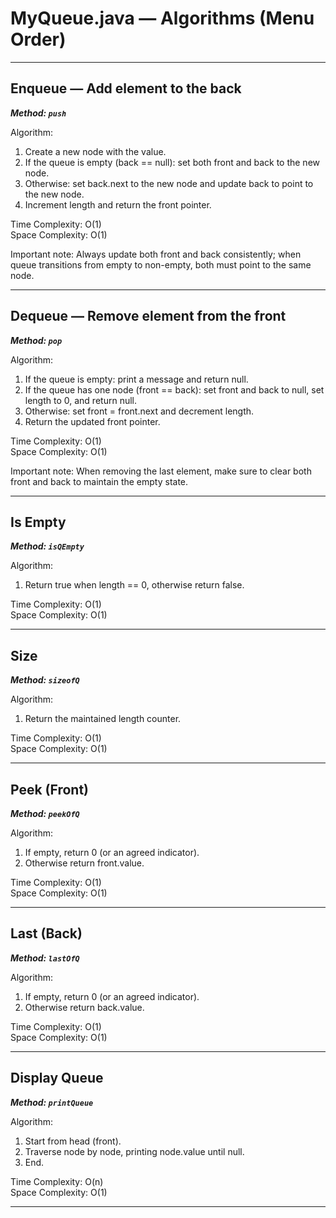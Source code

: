 # MyQueue.java — Algorithms (Menu Order)

---

## Enqueue — Add element to the back
**_Method: `push`_**

Algorithm:
1. Create a new node with the value.
2. If the queue is empty (back == null): set both front and back to the new node.
3. Otherwise: set back.next to the new node and update back to point to the new node.
4. Increment length and return the front pointer.

Time Complexity: O(1)  
Space Complexity: O(1)

Important note: Always update both front and back consistently; when queue transitions from empty to non-empty, both must point to the same node.

---

## Dequeue — Remove element from the front
**_Method: `pop`_**

Algorithm:
1. If the queue is empty: print a message and return null.
2. If the queue has one node (front == back): set front and back to null, set length to 0, and return null.
3. Otherwise: set front = front.next and decrement length.
4. Return the updated front pointer.

Time Complexity: O(1)  
Space Complexity: O(1)

Important note: When removing the last element, make sure to clear both front and back to maintain the empty state.

---

## Is Empty
**_Method: `isQEmpty`_**

Algorithm:
1. Return true when length == 0, otherwise return false.

Time Complexity: O(1)  
Space Complexity: O(1)

---

## Size
**_Method: `sizeofQ`_**

Algorithm:
1. Return the maintained length counter.

Time Complexity: O(1)  
Space Complexity: O(1)

---

## Peek (Front)
**_Method: `peekOfQ`_**

Algorithm:
1. If empty, return 0 (or an agreed indicator).
2. Otherwise return front.value.

Time Complexity: O(1)  
Space Complexity: O(1)

---

## Last (Back)
**_Method: `lastOfQ`_**

Algorithm:
1. If empty, return 0 (or an agreed indicator).
2. Otherwise return back.value.

Time Complexity: O(1)  
Space Complexity: O(1)

---

## Display Queue
**_Method: `printQueue`_**

Algorithm:
1. Start from head (front).
2. Traverse node by node, printing node.value until null.
3. End.

Time Complexity: O(n)  
Space Complexity: O(1)

---